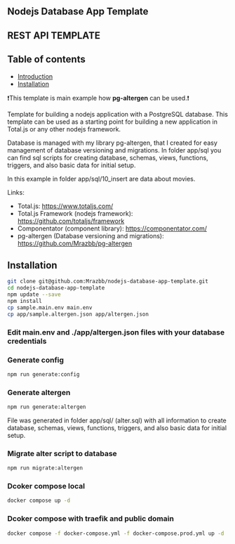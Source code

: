 ## Nodejs Database App Template




## REST API TEMPLATE






## Table of contents

- [Introduction](#introduction)
- [Installation](#installation)


❗This template is main example how **pg-altergen** can be used.❗



Template for building a nodejs application with a PostgreSQL database.
This template can be used as a starting point for building a new application in Total.js or any other nodejs framework. 

Database is managed with my library pg-altergen, that I created for easy management of database versioning and migrations. In folder app/sql you can find sql scripts for creating database, schemas, views, functions, triggers, and also basic data for initial setup.

In this example in folder app/sql/10_insert are data about movies. 



Links: 
- Total.js: https://www.totaljs.com/
- Total.js Framework (nodejs framework): https://github.com/totaljs/framework
- Componentator (component library): https://componentator.com/
- pg-altergen (Database versioning and migrations): https://github.com/Mrazbb/pg-altergen


## Installation
```bash
git clone git@github.com:Mrazbb/nodejs-database-app-template.git
cd nodejs-database-app-template
npm update --save
npm install
cp sample.main.env main.env
cp app/sample.altergen.json app/altergen.json
```

### Edit main.env and ./app/altergen.json files with your database credentials

### Generate config

```bash
npm run generate:config
```

### Generate altergen

```bash
npm run generate:altergen
```
File was generated in folder app/sql/ (alter.sql) with all information to create database, schemas, views, functions, triggers, and also basic data for initial setup.

### Migrate alter script to database

```bash
npm run migrate:altergen
```

### Dcoker compose local

```bash
docker compose up -d
```

### Dcoker compose with traefik and public domain

```bash
docker compose -f docker-compose.yml -f docker-compose.prod.yml up -d
```







